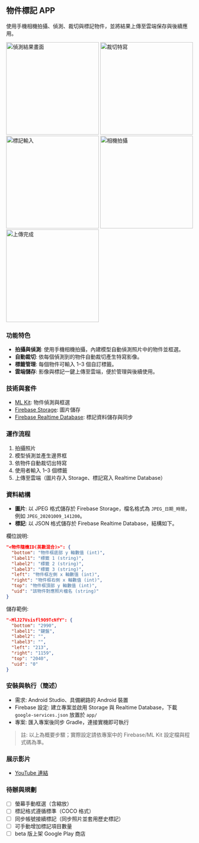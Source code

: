 ## 物件標記 APP

使用手機相機拍攝、偵測、裁切與標記物件，並將結果上傳至雲端保存與後續應用。

<p float="left">
  <img src="../../blob/main/2.jpg?raw=true" width="250" alt="偵測結果畫面" />
  <img src="../../blob/main/5.jpg?raw=true" width="250" alt="裁切特寫" /> 
  <img src="../../blob/main/3.jpg?raw=true" width="250" alt="標記輸入" />
  <img src="../../blob/main/1.jpg?raw=true" width="250" alt="相機拍攝" />
  <img src="../../blob/main/4.jpg?raw=true" width="250" alt="上傳完成" />
</p>

### 功能特色

- **拍攝與偵測**: 使用手機相機拍攝，內建模型自動偵測照片中的物件並框選。
- **自動裁切**: 依每個偵測到的物件自動裁切產生特寫影像。
- **標籤管理**: 每個物件可輸入 1–3 個自訂標籤。
- **雲端儲存**: 影像與標記一鍵上傳至雲端，便於管理與後續使用。

### 技術與套件

- [ML Kit](https://developers.google.com/ml-kit): 物件偵測與框選
- [Firebase Storage](https://firebase.google.com/docs/storage): 圖片儲存
- [Firebase Realtime Database](https://firebase.google.com/docs/database): 標記資料儲存與同步

### 運作流程

1. 拍攝照片
2. 模型偵測並產生邊界框
3. 依物件自動裁切出特寫
4. 使用者輸入 1–3 個標籤
5. 上傳至雲端（圖片存入 Storage、標記寫入 Realtime Database）

### 資料結構

- **圖片**: 以 JPEG 格式儲存於 Firebase Storage，檔名格式為 `JPEG_日期_時間`，例如 `JPEG_20201009_141200`。
- **標記**: 以 JSON 格式儲存於 Firebase Realtime Database，結構如下。

欄位說明:

```json
"<物件隨機ID(英數混合)>": {
  "bottom": "物件框底部 y 軸數值 (int)",
  "label1": "標籤 1 (string)",
  "label2": "標籤 2 (string)",
  "label3": "標籤 3 (string)",
  "left": "物件框左側 x 軸數值 (int)",
  "right": "物件框右側 x 軸數值 (int)",
  "top": "物件框頂部 y 軸數值 (int)",
  "uid": "該物件對應照片檔名 (string)"
}
```

儲存範例:

```json
"-MlJ27Vsisfl9O9TcNfY": {
  "bottom": "2990",
  "label1": "鍵盤",
  "label2": "",
  "label3": "",
  "left": "213",
  "right": "1159",
  "top": "2040",
  "uid": "0"
}
```

### 安裝與執行（簡述）

- 需求: Android Studio、具備網路的 Android 裝置
- Firebase 設定: 建立專案並啟用 Storage 與 Realtime Database，下載 `google-services.json` 放置於 `app/`
- 專案: 匯入專案後同步 Gradle，連接實機即可執行

> 註: 以上為概要步驟；實際設定請依專案中的 Firebase/ML Kit 設定檔與程式碼為準。

### 展示影片

- [YouTube 連結](https://youtu.be/3dlyRlCIImk)

### 待辦與規劃

- [ ] 螢幕手動框選（含縮放）
- [ ] 標記格式遵循標準（COCO 格式）
- [ ] 同步帳號接續標記（同步照片並套用歷史標記）
- [ ] 可手動增加標記項目數量
- [ ] beta 版上架 Google Play 商店
